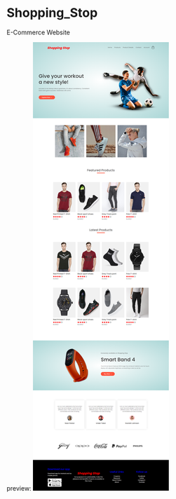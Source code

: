 # Shopping_Stop
E-Commerce Website


preview:
![alt_txt](https://github.com/M-Akhil-pavan-sai/Shopping_Stop/blob/main/websiteimg.png)